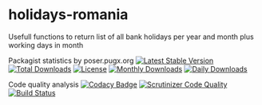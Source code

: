 # holidays-romania
Usefull functions to return list of all bank holidays per year and month plus working days in month

Packagist statistics by poser.pugx.org
[![Latest Stable Version](https://poser.pugx.org/danielgp/bank-holidays/v/stable)](https://packagist.org/packages/danielgp/bank-holidays)
[![Total Downloads](https://poser.pugx.org/danielgp/bank-holidays/downloads)](https://packagist.org/packages/danielgp/bank-holidays)
[![License](https://poser.pugx.org/danielgp/bank-holidays/license)](https://packagist.org/packages/danielgp/bank-holidays)
[![Monthly Downloads](https://poser.pugx.org/danielgp/bank-holidays/d/monthly)](https://packagist.org/packages/danielgp/bank-holidays)
[![Daily Downloads](https://poser.pugx.org/danielgp/bank-holidays/d/daily)](https://packagist.org/packages/danielgp/bank-holidays)

Code quality analysis
[![Codacy Badge](https://api.codacy.com/project/badge/grade/7a1431537d914b3aaddd8eebfa077035)](https://www.codacy.com/app/danielpopiniuc/bank-holidays)
[![Scrutinizer Code Quality](https://scrutinizer-ci.com/g/danielgp/bank-holidays/badges/quality-score.png?b=master)](https://scrutinizer-ci.com/g/danielgp/bank-holidays/?branch=master)
[![Build Status](https://scrutinizer-ci.com/g/danielgp/bank-holidays/badges/build.png?b=master)](https://scrutinizer-ci.com/g/danielgp/bank-holidays/build-status/master)
